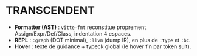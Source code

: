 
# TRANSCENDENT

- **Formatter (AST)** : `vitte-fmt` reconstitue proprement Assign/Expr/Def/Class, indentation 4 espaces.
- **REPL** : `:graph` (DOT minimal), `:llvm` (dump IR), en plus de `:type` et `:bc`.
- **Hover** : texte de guidance + typeck global (le hover fin par token suit).
